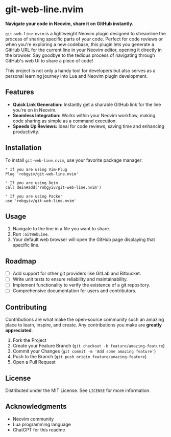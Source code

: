 # git-web-line.nvim

**Navigate your code in Neovim, share it on GitHub instantly.**

`git-web-line.nvim` is a lightweight Neovim plugin designed to streamline the process of sharing specific parts of your code. Perfect for code reviews or when you're exploring a new codebase, this plugin lets you generate a GitHub URL for the current line in your Neovim editor, opening it directly in the browser. Say goodbye to the tedious process of navigating through GitHub's web UI to share a piece of code!

This project is not only a handy tool for developers but also serves as a personal learning journey into Lua and Neovim plugin development.

## Features

- **Quick Link Generation:** Instantly get a sharable GitHub link for the line you're on in Neovim.
- **Seamless Integration:** Works within your Neovim workflow, making code sharing as simple as a command execution.
- **Speeds Up Reviews:** Ideal for code reviews, saving time and enhancing productivity.

## Installation

To install `git-web-line.nvim`, use your favorite package manager:

```vim
" If you are using Vim-Plug
Plug 'robgyiv/git-web-line.nvim'

" If you are using Dein
call dein#add('robgyiv/git-web-line.nvim')

" If you are using Packer
use 'robgyiv/git-web-line.nvim'
```

## Usage

1. Navigate to the line in a file you want to share.
2. Run `:GitWebLine`.
3. Your default web browser will open the GitHub page displaying that specific line.

## Roadmap

- [ ] Add support for other git providers like GitLab and Bitbucket.
- [ ] Write unit tests to ensure reliability and maintainability.
- [ ] Implement functionality to verify the existence of a git repository.
- [ ] Comprehensive documentation for users and contributors.

## Contributing

Contributions are what make the open-source community such an amazing place to learn, inspire, and create. Any contributions you make are **greatly appreciated**.

1. Fork the Project
2. Create your Feature Branch (`git checkout -b feature/amazing-feature`)
3. Commit your Changes (`git commit -m 'Add some amazing feature'`)
4. Push to the Branch (`git push origin feature/amazing-feature`)
5. Open a Pull Request

## License

Distributed under the MIT License. See `LICENSE` for more information.

## Acknowledgments

- Neovim community
- Lua programming language
- ChatGPT for this readme
